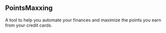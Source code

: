 ## PointsMaxxing

A tool to help you automate your finances and maximize the points you earn from your credit cards.